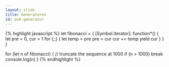 ```yaml
---
layout: slide
title: Generatoren
id: es6-generator
---
```

{% highlight javascript %}
let fibonacci = {
  [Symbol.iterator]: function*() {
    let pre = 0, cur = 1
    for (;;) {
      let temp = pre
      pre = cur
      cur += temp
      yield cur
    }
  }
}

for (let n of fibonacci) {
  // truncate the sequence at 1000
  if (n > 1000)
    break
  console.log(n)
}
{% endhighlight %}

